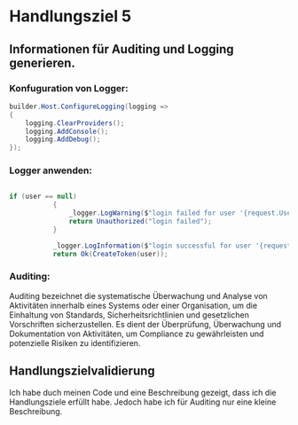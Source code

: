 # Handlungsziel 5
## Informationen für Auditing und Logging generieren.

### Konfuguration von Logger:
```csharp
builder.Host.ConfigureLogging(logging =>
{
    logging.ClearProviders();
    logging.AddConsole();
    logging.AddDebug();
});

```


### Logger anwenden:
 ```csharp

if (user == null)
            {
                _logger.LogWarning($"login failed for user '{request.Username}'");
                return Unauthorized("login failed");
            }

            _logger.LogInformation($"login successful for user '{request.Username}'");
            return Ok(CreateToken(user));
```

### Auditing:

Auditing bezeichnet die systematische Überwachung und Analyse von Aktivitäten innerhalb eines Systems oder einer Organisation, um die Einhaltung von Standards, Sicherheitsrichtlinien und gesetzlichen Vorschriften sicherzustellen. Es dient der Überprüfung, Überwachung und Dokumentation von Aktivitäten, um Compliance zu gewährleisten und potenzielle Risiken zu identifizieren.


## Handlungszielvalidierung
Ich habe duch meinen Code und eine Beschreibung gezeigt, dass ich die Handlungsziele erfüllt habe. Jedoch habe ich für Auditing nur eine kleine Beschreibung.
